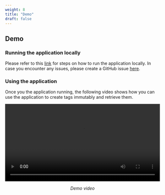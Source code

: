 ```yaml
---
weight: 8
title: "Demo"
draft: false
---
```


## Demo

### Running the application locally

Please refer to this [link](https://github.com/Immutable-Tag/docs) for steps on how to run the application locally. In case you encounter any issues, please create a GitHub issue [here](https://github.com/Immutable-Tag/docs/issues).

### Using the application

Once you the application running, the following video shows how you can use the application to create tags immutably and retrieve them.

<p align = "center">
    <video src="/assets/video/ImmutableTagDemo.mp4" alt="demo" width="100%" controls/>
</p>
<p align="center">
    <i>Demo video</i>
</p>

